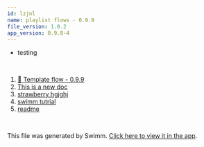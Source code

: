 ```yaml
---
id: lzjnl
name: playlist flows - 0.9.9
file_version: 1.0.2
app_version: 0.9.8-4
---
```


<!-- Intro - Do not remove this comment -->
*   testing

<br/>

<!-- Steps - Do not remove this comment -->
1. [🔘 Template flow - 0.9.9](template-flow-099.j412m.sw.md)
2. [This is a new doc](this-is-a-new-doc.pn9v7.sw.md)
3. [strawberry hgjghj](strawberry-hgjghj.vaFeg.pl.sw.md)
4. [swimm tutrial](https://www.youtube.com/watch?v=Fm27CR5zyNI&ab_channel=Swimm)
5. [readme](README.md)


<br/>

This file was generated by Swimm. [Click here to view it in the app](https://swimm-web-app.web.app/repos/Z2l0aHViJTNBJTNBc3Rva2Utd2VhdGhlciUzQSUzQUFkZGllQ29oZW4=/playlists/lzjnl).